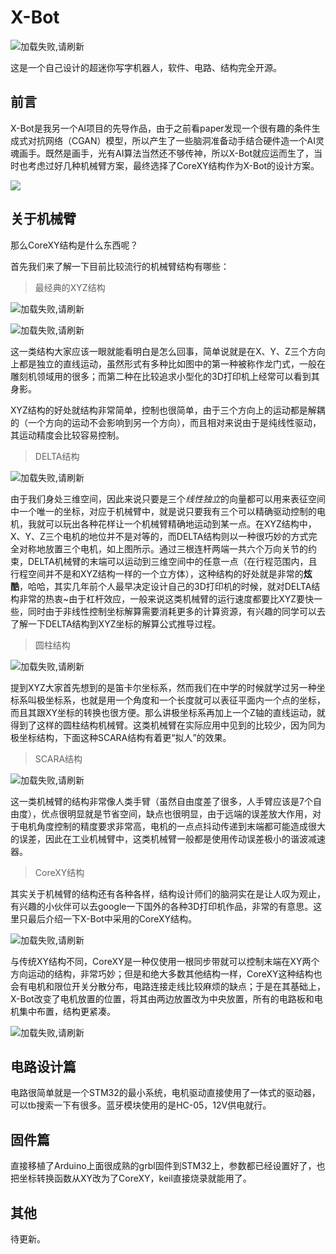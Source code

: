 # X-Bot
![加载失败,请刷新](img/xbot1-1573103168406.jpg)

这是一个自己设计的超迷你写字机器人，软件、电路、结构完全开源。

## 前言

 X-Bot是我另一个AI项目的先导作品，由于之前看paper发现一个很有趣的条件生成式对抗网络（CGAN）模型，所以产生了一些脑洞准备动手结合硬件造一个AI灵魂画手。既然是画手，光有AI算法当然还不够传神，所以X-Bot就应运而生了，当时也考虑过好几种机械臂方案，最终选择了CoreXY结构作为X-Bot的设计方案。

![](img/d374749f24ebf250633a0846977658046e3ca9da.jpg@518w_1e_1c.jpg)

## 关于机械臂

那么CoreXY结构是什么东西呢？

首先我们来了解一下目前比较流行的机械臂结构有哪些：

> 最经典的XYZ结构

![加载失败,请刷新](img/xbot2.jpg)

![加载失败,请刷新](img/xbot3.jpg)

这一类结构大家应该一眼就能看明白是怎么回事，简单说就是在X、Y、Z三个方向上都是独立的直线运动，虽然形式有多种比如图中的第一种被称作龙门式，一般在雕刻机领域用的很多；而第二种在比较追求小型化的3D打印机上经常可以看到其身影。

XYZ结构的好处就结构非常简单，控制也很简单，由于三个方向上的运动都是解耦的（一个方向的运动不会影响到另一个方向），而且相对来说由于是纯线性驱动，其运动精度会比较容易控制。

> DELTA结构

![加载失败,请刷新](img/xbot4.jpg)

由于我们身处三维空间，因此来说只要是三个*线性独立*的向量都可以用来表征空间中一个唯一的坐标，对应于机械臂中，就是说只要我有三个可以精确驱动控制的电机，我就可以玩出各种花样让一个机械臂精确地运动到某一点。在XYZ结构中，X、Y、Z三个电机的地位并不是对等的，而DELTA结构则以一种很巧妙的方式完全对称地放置三个电机，如上图所示。通过三根连杆两端一共六个万向关节的约束，DELTA机械臂的末端可以运动到三维空间中的任意一点（在行程范围内，且行程空间并不是和XYZ结构一样的一个立方体），这种结构的好处就是非常的**炫酷**，哈哈，其实几年前个人最早决定设计自己的3D打印机的时候，就对DELTA结构非常的热衷~由于杠杆效应，一般来说这类机械臂的运行速度都要比XYZ要快一些，同时由于非线性控制坐标解算需要消耗更多的计算资源，有兴趣的同学可以去了解一下DELTA结构到XYZ坐标的解算公式推导过程。

> 圆柱结构

![加载失败,请刷新](img/xbot5.jpg)

提到XYZ大家首先想到的是笛卡尔坐标系，然而我们在中学的时候就学过另一种坐标系叫极坐标系，也就是用一个角度和一个长度就可以表征平面内一个点的坐标，而且其跟XY坐标的转换也很方便。那么讲极坐标系再加上一个Z轴的直线运动，就得到了这样的圆柱结构机械臂。这类机械臂在实际应用中见到的比较少，因为同为极坐标结构，下面这种SCARA结构有着更“拟人”的效果。

> SCARA结构

![加载失败,请刷新](img/xbot6.png)

这一类机械臂的结构非常像人类手臂（虽然自由度差了很多，人手臂应该是7个自由度），优点很明显就是节省空间，缺点也很明显，由于远端的误差放大作用，对于电机角度控制的精度要求非常高，电机的一点点抖动传递到末端都可能造成很大的误差，因此在工业机械臂中，这类机械臂一般都是使用传动误差极小的谐波减速器。

> CoreXY结构

其实关于机械臂的结构还有各种各样，结构设计师们的脑洞实在是让人叹为观止，有兴趣的小伙伴可以去google一下国外的各种3D打印机作品，非常的有意思。这里只最后介绍一下X-Bot中采用的CoreXY结构。

![加载失败,请刷新](img/xbot7.jpg)

与传统XY结构不同，CoreXY是一种仅使用一根同步带就可以控制末端在XY两个方向运动的结构，非常巧妙；但是和绝大多数其他结构一样，CoreXY这种结构也会有电机和限位开关分散分布，电路连接走线比较麻烦的缺点；于是在其基础上，X-Bot改变了电机放置的位置，将其由两边放置改为中央放置，所有的电路板和电机集中布置，结构更紧凑。

![加载失败,请刷新](img/xbot8.jpg)



## 电路设计篇

电路很简单就是一个STM32的最小系统，电机驱动直接使用了一体式的驱动器，可以tb搜索一下有很多。蓝牙模块使用的是HC-05，12V供电就行。

## 固件篇

直接移植了Arduino上面很成熟的grbl固件到STM32上，参数都已经设置好了，也把坐标转换函数从XY改为了CoreXY，keil直接烧录就能用了。

## 其他

待更新。